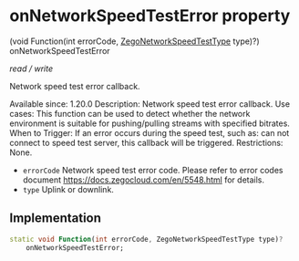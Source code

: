 


# onNetworkSpeedTestError property







(void Function(int errorCode, [ZegoNetworkSpeedTestType](../../zego_uikit_prebuilt_live_audio_room/ZegoNetworkSpeedTestType.md) type)?) onNetworkSpeedTestError
  
_<span class="feature">read / write</span>_



<p>Network speed test error callback.</p>
<p>Available since: 1.20.0
Description: Network speed test error callback.
Use cases: This function can be used to detect whether the network environment is suitable for pushing/pulling streams with specified bitrates.
When to Trigger: If an error occurs during the speed test, such as: can not connect to speed test server, this callback will be triggered.
Restrictions: None.</p>
<ul>
<li><code>errorCode</code> Network speed test error code. Please refer to error codes document <a href="https://docs.zegocloud.com/en/5548.html">https://docs.zegocloud.com/en/5548.html</a> for details.</li>
<li><code>type</code> Uplink or downlink.</li>
</ul>



## Implementation

```dart
static void Function(int errorCode, ZegoNetworkSpeedTestType type)?
    onNetworkSpeedTestError;
```







